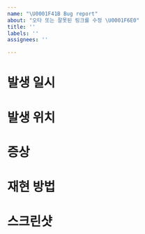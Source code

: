 ```yaml
---
name: "\U0001F41B Bug report"
about: "오타 또는 잘못된 링크를 수정 \U0001F6E0️"
title: ''
labels: ''
assignees: ''

---
```


# 발생 일시

# 발생 위치

# 증상

# 재현 방법

# 스크린샷
